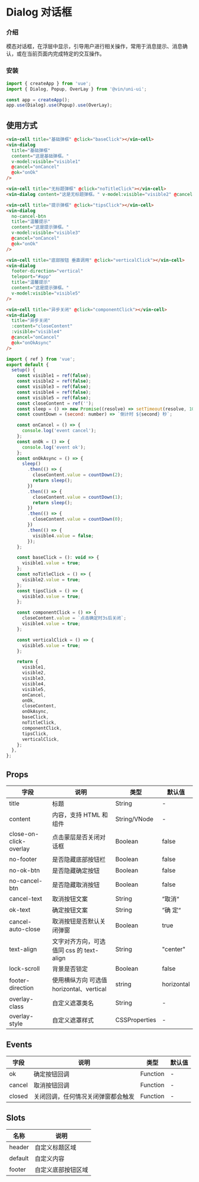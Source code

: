 # Dialog 对话框

### 介绍

模态对话框，在浮层中显示，引导用户进行相关操作，常用于消息提示、消息确认，或在当前页面内完成特定的交互操作。

### 安装

```javascript
import { createApp } from 'vue';
import { Dialog, Popup, OverLay } from '@vin/uni-ui';

const app = createApp();
app.use(Dialog).use(Popup).use(OverLay);
```

## 使用方式

```html
<vin-cell title="基础弹框" @click="baseClick"></vin-cell>
<vin-dialog
  title="基础弹框"
  content="这是基础弹框。"
  v-model:visible="visible1"
  @cancel="onCancel"
  @ok="onOk"
/>

<vin-cell title="无标题弹框" @click="noTitleClick"></vin-cell>
<vin-dialog content="这是无标题弹框。" v-model:visible="visible2" @cancel="onCancel" @ok="onOk" />

<vin-cell title="提示弹框" @click="tipsClick"></vin-cell>
<vin-dialog
  no-cancel-btn
  title="温馨提示"
  content="这是提示弹框。"
  v-model:visible="visible3"
  @cancel="onCancel"
  @ok="onOk"
/>

<vin-cell title="底部按钮 垂直调用" @click="verticalClick"></vin-cell>
<vin-dialog
  footer-direction="vertical"
  teleport="#app"
  title="温馨提示"
  content="这是提示弹框。"
  v-model:visible="visible5"
/>

<vin-cell title="异步关闭" @click="componentClick"></vin-cell>
<vin-dialog
  title="异步关闭"
  :content="closeContent"
  :visible="visible4"
  @cancel="onCancel"
  @ok="onOkAsync"
/>
```

```javascript
import { ref } from 'vue';
export default {
  setup() {
    const visible1 = ref(false);
    const visible2 = ref(false);
    const visible3 = ref(false);
    const visible4 = ref(false);
    const visible5 = ref(false);
    const closeContent = ref('');
    const sleep = () => new Promise((resolve) => setTimeout(resolve, 1000));
    const countDown = (second: number) => `倒计时 ${second} 秒`;

    const onCancel = () => {
      console.log('event cancel');
    };
    const onOk = () => {
      console.log('event ok');
    };
    const onOkAsync = () => {
      sleep()
        .then(() => {
          closeContent.value = countDown(2);
          return sleep();
        })
        .then(() => {
          closeContent.value = countDown(1);
          return sleep();
        })
        .then(() => {
          closeContent.value = countDown(0);
        })
        .then(() => {
          visible4.value = false;
        });
    };

    const baseClick = (): void => {
      visible1.value = true;
    };
    const noTitleClick = () => {
      visible2.value = true;
    };
    const tipsClick = () => {
      visible3.value = true;
    };

    const componentClick = () => {
      closeContent.value = `点击确定时3s后关闭`;
      visible4.value = true;
    };

    const verticalClick = () => {
      visible5.value = true;
    };

    return {
      visible1,
      visible2,
      visible3,
      visible4,
      visible5,
      onCancel,
      onOk,
      closeContent,
      onOkAsync,
      baseClick,
      noTitleClick,
      componentClick,
      tipsClick,
      verticalClick,
    };
  },
};
```

## Props

| 字段                   | 说明                                     | 类型          | 默认值     |
| ---------------------- | ---------------------------------------- | ------------- | ---------- |
| title                  | 标题                                     | String        | -          |
| content                | 内容，支持 HTML 和组件                   | String/VNode  | -          |
| close-on-click-overlay | 点击蒙层是否关闭对话框                   | Boolean       | false      |
| no-footer              | 是否隐藏底部按钮栏                       | Boolean       | false      |
| no-ok-btn              | 是否隐藏确定按钮                         | Boolean       | false      |
| no-cancel-btn          | 是否隐藏取消按钮                         | Boolean       | false      |
| cancel-text            | 取消按钮文案                             | String        | ”取消“     |
| ok-text                | 确定按钮文案                             | String        | ”确 定“    |
| cancel-auto-close      | 取消按钮是否默认关闭弹窗                 | Boolean       | true       |
| text-align             | 文字对齐方向，可选值同 css 的 text-align | String        | "center"   |
| lock-scroll            | 背景是否锁定                             | Boolean       | false      |
| footer-direction       | 使用横纵方向 可选值 horizontal、vertical | string        | horizontal |
| overlay-class          | 自定义遮罩类名                           | String        | -          |
| overlay-style          | 自定义遮罩样式                           | CSSProperties | -          |

## Events

| 字段   | 说明                               | 类型     | 默认值 |
| ------ | ---------------------------------- | -------- | ------ |
| ok     | 确定按钮回调                       | Function | -      |
| cancel | 取消按钮回调                       | Function | -      |
| closed | 关闭回调，任何情况关闭弹窗都会触发 | Function | -      |

## Slots

| 名称    | 说明               |
| ------- | ------------------ |
| header  | 自定义标题区域     |
| default | 自定义内容         |
| footer  | 自定义底部按钮区域 |
